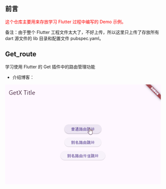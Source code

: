 ## 前言

<span style="color:red">这个仓库主要用来存放学习 Flutter 过程中编写的 Demo 示例。</span>

备注：由于整个 Flutter 工程文件太大了，不好上传，所以这里只上传了存放所有 dart 源文件的 lib 目录和配置文件 pubspec.yaml。



## Get_route

学习使用 Flutter 的 Get 插件中的路由管理功能

- 介绍博客：

![Qt_Rock.png](./Screenshot/Flutter_get_C.gif)

<br />